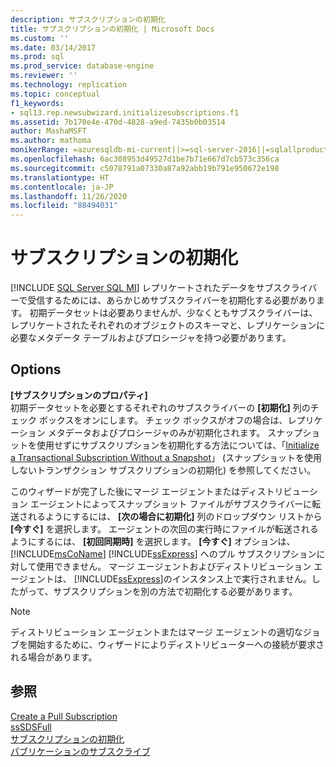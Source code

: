 ```yaml
---
description: サブスクリプションの初期化
title: サブスクリプションの初期化 | Microsoft Docs
ms.custom: ''
ms.date: 03/14/2017
ms.prod: sql
ms.prod_service: database-engine
ms.reviewer: ''
ms.technology: replication
ms.topic: conceptual
f1_keywords:
- sql13.rep.newsubwizard.initializesubscriptions.f1
ms.assetid: 7b170e4e-470d-4828-a9ed-7435b0b03514
author: MashaMSFT
ms.author: mathoma
monikerRange: =azuresqldb-mi-current||>=sql-server-2016||=sqlallproducts-allversions
ms.openlocfilehash: 6ac308953d49527d1be7b71e667d7cb573c356ca
ms.sourcegitcommit: c5078791a07330a87a92abb19b791e950672e198
ms.translationtype: HT
ms.contentlocale: ja-JP
ms.lasthandoff: 11/26/2020
ms.locfileid: "88494031"
---
```

# <a name="initialize-subscriptions"></a>サブスクリプションの初期化
[!INCLUDE [SQL Server SQL MI](../../includes/applies-to-version/sql-asdbmi.md)]
  レプリケートされたデータをサブスクライバーで受信するためには、あらかじめサブスクライバーを初期化する必要があります。 初期データセットは必要ありませんが、少なくともサブスクライバーは、レプリケートされたそれぞれのオブジェクトのスキーマと、レプリケーションに必要なメタデータ テーブルおよびプロシージャを持つ必要があります。  
  
## <a name="options"></a>Options  
 **[サブスクリプションのプロパティ]**  
 初期データセットを必要とするそれぞれのサブスクライバーの **[初期化]** 列のチェック ボックスをオンにします。 チェック ボックスがオフの場合は、レプリケーション メタデータおよびプロシージャのみが初期化されます。 スナップショットを使用せずにサブスクリプションを初期化する方法については、「[Initialize a Transactional Subscription Without a Snapshot](../../relational-databases/replication/initialize-a-transactional-subscription-without-a-snapshot.md)」 (スナップショットを使用しないトランザクション サブスクリプションの初期化) を参照してください。  
  
 このウィザードが完了した後にマージ エージェントまたはディストリビューション エージェントによってスナップショット ファイルがサブスクライバーに転送されるようにするには、 **[次の場合に初期化]** 列のドロップダウン リストから **[今すぐ]** を選択します。 エージェントの次回の実行時にファイルが転送されるようにするには、 **[初回同期時]** を選択します。 **[今すぐ]** オプションは、[!INCLUDE[msCoName](../../includes/msconame-md.md)] [!INCLUDE[ssExpress](../../includes/ssexpress-md.md)] へのプル サブスクリプションに対して使用できません。 マージ エージェントおよびディストリビューション エージェントは、 [!INCLUDE[ssExpress](../../includes/ssexpress-md.md)]のインスタンス上で実行されません。したがって、サブスクリプションを別の方法で初期化する必要があります。  
  
> [!NOTE]  
>  ディストリビューション エージェントまたはマージ エージェントの適切なジョブを開始するために、ウィザードによりディストリビューターへの接続が要求される場合があります。  
  
## <a name="see-also"></a>参照  
 [Create a Pull Subscription](../../relational-databases/replication/create-a-pull-subscription.md)   
 [ssSDSFull](../../relational-databases/replication/create-a-push-subscription.md)   
 [サブスクリプションの初期化](../../relational-databases/replication/initialize-a-subscription.md)   
 [パブリケーションのサブスクライブ](../../relational-databases/replication/subscribe-to-publications.md)  
  
  
